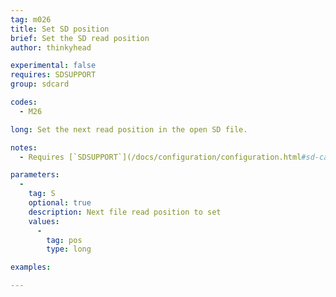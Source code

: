 ```yaml
---
tag: m026
title: Set SD position
brief: Set the SD read position
author: thinkyhead

experimental: false
requires: SDSUPPORT
group: sdcard

codes:
  - M26

long: Set the next read position in the open SD file.

notes:
  - Requires [`SDSUPPORT`](/docs/configuration/configuration.html#sd-card)

parameters:
  -
    tag: S
    optional: true
    description: Next file read position to set
    values:
      -
        tag: pos
        type: long

examples:

---
```


